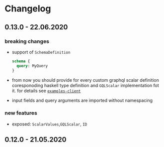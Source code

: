 # Changelog

## 0.13.0 - 22.06.2020

### breaking changes

- support of `SchemaDefinition`

  ```graphql
  schema {
    query: MyQuery
  }
  ```

- from now you should provide for every custom graphql scalar definition coresponoding haskell type definition and `GQLScalar` implementation fot it. for details see [`examples-client`](https://github.com/morpheusgraphql/morpheus-graphql/tree/master/examples-client)

- input fields and query arguments are imported without namespacing

### new features

- exposed: `ScalarValues`,`GQLScalar`, `ID`

## 0.12.0 - 21.05.2020
